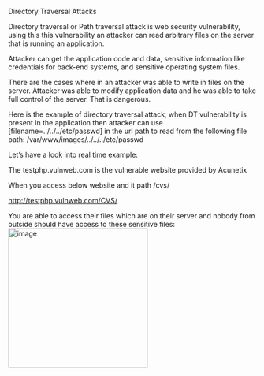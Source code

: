 Directory Traversal Attacks

Directory traversal or Path traversal attack is web security vulnerability, using this this vulnerability an attacker can read arbitrary files on the server that is running an application.

Attacker can get the application code and data, sensitive information like credentials for back-end systems, and sensitive operating system files. 

There are the cases where in an attacker was able to write in files on the server. Attacker was able to modify application data and he was able to take full control of the server. That is dangerous.

Here is the example of directory traversal attack, when DT vulnerability is present in the application then attacker can use [filename=../../../etc/passwd] in the url path to read from the following file path: /var/www/images/../../../etc/passwd


Let’s have a look into real time example:

The testphp.vulnweb.com is the vulnerable website provided by Acunetix

When you access below website and it path /cvs/

http://testphp.vulnweb.com/CVS/

You are able to access their files which are on their server and nobody from outside should have access to these sensitive files:
<img width="283" alt="image" src="https://github.com/archanaheeralal77/Directory-Traversal/assets/127080874/f601caa7-b063-43cf-996d-f55cd339c6ad">


